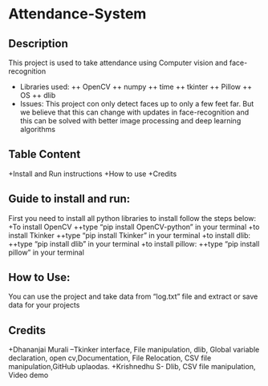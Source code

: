 # Attendance-System
## Description
This project is used to take attendance using Computer vision and face-recognition
+ Libraries used:
++ OpenCV
++ numpy
++ time
++ tkinter
++ Pillow
++ OS
++ dlib
+ Issues:
This project con only detect faces up to only a few feet far.	But we believe that this can change with updates in face-recognition and this can be solved with better image processing and deep learning algorithms 
## Table Content
+Install and Run instructions
+How to use
+Credits
## Guide to install and run:
First you need to install all python libraries to install follow the steps below:
+To install OpenCV
++type “pip install OpenCV-python” in your terminal
+to install Tkinker
++type “pip install Tkinker” in your terminal
+to install dlib:
++type “pip install dlib” in your terminal
+to install pillow:
++type “pip install pillow” in your terminal

## How to Use:
You can use the project and take data from “log.txt” file and extract or save data for your projects

## Credits
+Dhananjai Murali –Tkinker interface, File manipulation, dlib, Global variable declaration, open cv,Documentation, File Relocation, CSV file manipulation,GitHub uplaodas.
+Krishnedhu S-
Dlib, CSV file manipulation, Video demo
